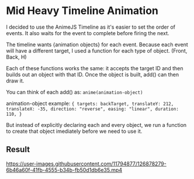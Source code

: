 



# Mid Heavy Timeline Animation

I decided to use the AnimeJS Timeline as it's easier
to set the order of events. It also waits for the event
to complete before firing the next.

The timeline wants {animation objects} for each event.
Because each event will have a different target, I used
a function for each type of object. (Front, Back, H)

Each of these functions works the same: it accepts the
target ID and then builds out an object with that ID.
Once the object is built, add() can then draw it.

You can think of each add() as:
`anime(animation-object)`

animation-object example:
`{ targets: backTarget, translateY: 212, translateX: -35, direction: "reverse", easing: "linear", duration: 110, }`

But instead of explicitly declaring each and every object,
we run a function to create that object imediately before
we need to use it.

## Result
https://user-images.githubusercontent.com/11794877/126878279-6b46a60f-41fb-4555-b34b-fb50d1db6e35.mp4
